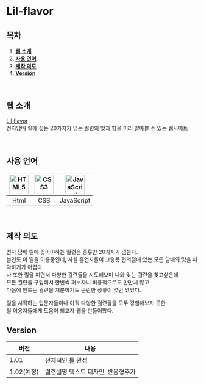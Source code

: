# Lil-flavor

## 목차
1. [**웹 소개**](#1)
2. [**사용 언어**](#2)
3. [**제작 의도**](#3)
4. [**Version**](#4)

<br/>

<div id="1"></div>

## 웹 소개 
[Lil flavor](https://dhtmdcjf2002.github.io/Lil-flavor/index.html) <br>
전자담배 릴에 꽂는 20가지가 넘는 궐련의 맛과 향을 미리 알아볼 수 있는 웹사이트

<br/>

<div id="2"></div>

## 사용 언어
| <img src="https://profilinator.rishav.dev/skills-assets/html5-original-wordmark.svg" alt="HTML5" width="50px" height="50px"  /> | <img src="https://profilinator.rishav.dev/skills-assets/css3-original-wordmark.svg" alt="CSS3" width="50px" height="50px" /> | <img src="https://profilinator.rishav.dev/skills-assets/javascript-original.svg" alt="JavaScript" width="50px" height="50px" /> |
| :-----: | :-----: | :-----: |
| Html | CSS | JavaScript |

<br/>

<div id="3"></div>

## 제작 의도
전자 담배 릴에 꽂아야하는 궐련은 종류만 20가지가 넘는다.<br>
본인도 이 릴을 이용중인데, 사실 흡연자들이 그렇듯 편의점에 있는 모든 담배의 맛을 파악하기가 어렵다.<br>
나 또한 릴을 피면서 다양한 궐련들을 시도해보며 나와 맞는 궐련을 찾고싶은데<br>
모든 궐련을 구입해서 한번씩 펴보자니 비용적으로도 만만치 않고 <br>
마음에 안드는 궐련을 처분하기도 곤란한 상황이 몇번 있었다.<br>

릴을 시작하는 입문자들이나 아직 다양한 궐련들을 모두 경험해보지 못한<br>
릴 이용자들에게 도움이 되고자 웹을 만들어봤다.
<br/>

<div id="4"></div>

## Version 
|버전|내용|
| ------- | -------------- |
|1.01|전체적인 틀 완성|
|1.02(예정)|궐련설명 텍스트 디자인, 반응형추가|
